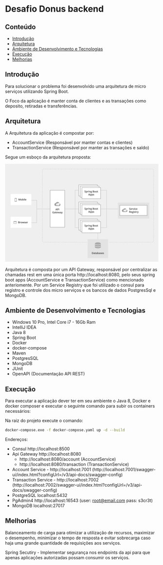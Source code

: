 # Desafio Donus backend

## Conteúdo

- [Introdução](#introdução)
- [Arquitetura](#arquitetura)
- [Ambiente de Desenvolvimento e Tecnologias](#ambiente-de-desenvolvimento-e-tecnologias)
- [Execução](#execução)
- [Melhorias](#melhorias)


## Introdução

Para solucionar o problema foi desenvolvido uma arquitetura de micro serviços utilizando Spring Boot.

O Foco da aplicação é manter conta de clientes e as transações como deposito, retiradas e transferências.

## Arquitetura

A Arquitetura da aplicação é compostar por:
- AccountService (Responsável por manter contas e clientes)
- TransactionService (Responsável por manter as transações e saldo)

Segue um esboço da arquitetura proposta:

![alt text](arquitetura.png)

Arquitetura é composta por um API Gateway, responsável por centralizar as chamadas rest em uma única porta http://localhost:8080, pelo seus spring boot apps (AccountService e TransactionService) como mencionado anteriomente.
Por um Service Registry que foi utilizado o consul para registro e controle dos micro serviços e os bancos de dados PostgresSql e MongoDB.

## Ambiente de Desenvolvimento e Tecnologias
- Windows 10 Pro, Intel Core i7 - 16Gb Ram
- IntelliJ IDEA
- Java 8
- Spring Boot
- Docker
- docker-compose
- Maven
- PostgresSQL
- MongoDB
- JUnit
- OpenAPI (Documentação API REST)

## Execução

Para executar a aplicação dever ter em seu ambiente o Java 8, Docker e docker composer e executar o seguinte comando para subir os containers necessários:

Na raiz do projeto execute o comando:
```sh
docker-compose.exe -f docker-compose.yaml up -d --build
```

Endereços:
- Consul http://localhost:8500
- Api Gateway http://localhost:8080
  - http://localhost:8080/account (AccountService)
  - http://localhost:8080/transaction (TransactionService)
- Account Service - http://localhost:7001 (http://localhost:7001/swagger-ui/index.html?configUrl=/v3/api-docs/swagger-config)
- Transaction Service - http://localhost:7002 (http://localhost:7002/swagger-ui/index.html?configUrl=/v3/api-docs/swagger-config)
- PostgreSQL localhost:5432
- PgAdmin4 http://localhost:16543 (user: root@email.com pass: s3cr3t)
- MongoDB localhost:27017

## Melhorias
Balanceamento de carga para otimizar a utilização de recursos, maximizar o desempenho, minimizar o tempo de resposta e evitar sobrecarga caso haja uma grande quantidade de requisições aos serviços.

Spring Secutiry - Implementar segurança nos endpoints da api para que apenas aplicações autorizadas possam consumir os serviços.
